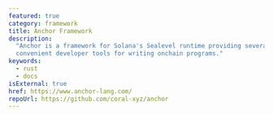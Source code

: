```yaml
---
featured: true
category: framework
title: Anchor Framework
description:
  "Anchor is a framework for Solana's Sealevel runtime providing several
  convenient developer tools for writing onchain programs."
keywords:
  - rust
  - docs
isExternal: true
href: https://www.anchor-lang.com/
repoUrl: https://github.com/coral-xyz/anchor
---
```

